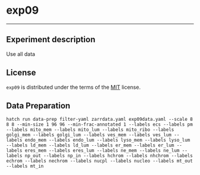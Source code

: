 # exp09

-----
## Experiment description
Use all data

## License

`exp09` is distributed under the terms of the [MIT](https://spdx.org/licenses/MIT.html) license.

## Data Preparation

`hatch run data-prep filter-yaml zarrdata.yaml exp09data.yaml --scale 8 8 8 --min-size 1 96 96 --min-frac-annotated 1 --labels ecs --labels pm --labels mito_mem --labels mito_lum --labels mito_ribo --labels golgi_mem --labels golgi_lum --labels ves_mem --labels ves_lum --labels endo_mem --labels endo_lum --labels lyso_mem --labels lyso_lum --labels ld_mem --labels ld_lum --labels er_mem --labels er_lum --labels eres_mem --labels eres_lum --labels ne_mem --labels ne_lum --labels np_out --labels np_in --labels hchrom --labels nhchrom --labels echrom --labels nechrom --labels nucpl --labels nucleo --labels mt_out --labels mt_in`